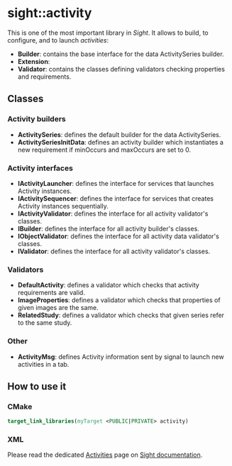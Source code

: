 # sight::activity

This is one of the most important library in _Sight_. It allows to build, to configure, and to launch _activities_:

- **Builder**: contains the base interface for the data ActivitySeries builder.
- **Extension**: 
- **Validator**: contains the classes defining validators checking properties and requirements.

## Classes

### Activity builders

- **ActivitySeries**: defines the default builder for the data ActivitySeries.
- **ActivitySeriesInitData**: defines an activity builder which instantiates a new requirement if minOccurs and maxOccurs are set to 0.

### Activity interfaces

- **IActivityLauncher**: defines the interface for services that launches Activity instances.
- **IActivitySequencer**: defines the interface for services that creates Activity instances sequentially.
- **IActivityValidator**: defines the interface for all activity validator's classes.
- **IBuilder**: defines the interface for all activity builder's classes.
- **IObjectValidator**: defines the interface for all activity data validator's classes.
- **IValidator**: defines the interface for all activity validator's classes.

### Validators

- **DefaultActivity**: defines a validator which checks that activity requirements are valid.
- **ImageProperties**: defines a validator which checks that properties of given images are the same.
- **RelatedStudy**: defines a validator which checks that given series refer to the same study.

### Other

- **ActivityMsg**: defines Activity information sent by signal to launch new activities in a tab.

## How to use it

### CMake

```cmake
target_link_libraries(myTarget <PUBLIC|PRIVATE> activity)
```

### XML

Please read the dedicated [Activities](https://sight.pages.ircad.fr/sight-doc/SAD/src/Activities.html) page on 
[Sight documentation](https://sight.pages.ircad.fr/sight-doc).
